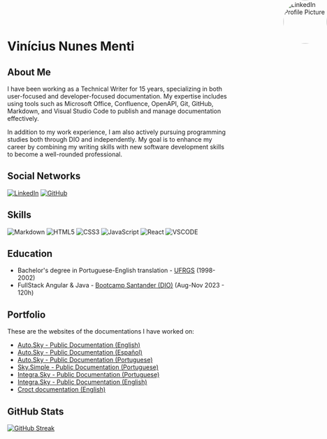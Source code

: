 # Vinícius Nunes Menti

<div style="position: fixed; top: 0; right: 0;">
  <a href="https://www.linkedin.com/in/vmenti/">
    <img src="https://media.licdn.com/dms/image/D4D35AQEh6vy-9Emh9w/profile-framedphoto-shrink_200_200/0/1688608050039?e=1693332000&v=beta&t=IGgpXXvLhX2HCKP2KgjMEGQFU5fVfqPzW9p99x5qzEw" alt="LinkedIn Profile Picture" width="100" style="border-radius: 50%;">
  </a>
</div>

## About Me

I have been working as a Technical Writer for 15 years, specializing in both user-focused and developer-focused documentation. My expertise includes using tools such as Microsoft Office, Confluence, OpenAPI, Git, GitHub, Markdown, and Visual Studio Code to publish and manage documentation effectively.

In addition to my work experience, I am also actively pursuing programming studies both through DIO and independently. My goal is to enhance my career by combining my writing skills with new software development skills to become a well-rounded professional.

## Social Networks

[![LinkedIn](https://img.shields.io/badge/LinkedIn-FFF?style=for-the-badge&logo=linkedin&logoColor=0E76A8)](https://www.linkedin.com/in/vmenti/)
[![GitHub](https://img.shields.io/badge/GitHub-FFF?style=for-the-badge&logo=github&logoColor=171515)]()

## Skills

![Markdown](https://img.shields.io/badge/Markdown-★★★★★☆-000?style=for-the-badge&logo=markdown)
![HTML5](https://img.shields.io/badge/HTML5-★★★☆☆☆-000?style=for-the-badge&logo=html5)
![CSS3](https://img.shields.io/badge/CSS3-★★☆☆☆☆-000?style=for-the-badge&logo=css3&logoColor=264CE4)
![JavaScript](https://img.shields.io/badge/JavaScript-★★☆☆☆☆-000?style=for-the-badge&logo=javascript)
![React](https://img.shields.io/badge/React-★☆☆☆☆☆-000?style=for-the-badge&logo=react)
![VSCODE](https://img.shields.io/badge/VSCode-★★★☆☆☆-000?style=for-the-badge&logo=visual%20studio%20code&logoColor=white)

## Education

- Bachelor's degree in Portuguese-English translation - [UFRGS](https://www.ufrgs.br/letras/) (1998-2002)
- FullStack Angular & Java - [Bootcamp Santander (DIO)](https://app.becas-santander.com/pt-BR/program/bolsas-santander-santander-bootcamp-2023) (Aug-Nov 2023 - 120h)

## Portfolio

These are the websites of the documentations I have worked on:

- [Auto.Sky - Public Documentation (English)](https://skyinone.atlassian.net/wiki/spaces/AUTODOC/overview)
- [Auto.Sky - Public Documentation (Español)](https://skyinone.atlassian.net/wiki/spaces/APDE/overview)
- [Auto.Sky - Public Documentation (Portuguese)](https://skyinone.atlassian.net/wiki/spaces/AUTODOCPTBR/overview)
- [Sky.Simple - Public Documentation (Portuguese)](https://skyinone.atlassian.net/wiki/spaces/SDP/overview)
- [Integra.Sky - Public Documentation (Portuguese)](https://skyone.atlassian.net/wiki/spaces/INTEGRA/overview)
- [Integra.Sky - Public Documentation (English)](https://skyone.atlassian.net/wiki/spaces/IPD/overview)
- [Croct documentation (English)](https://docs.croct.com)

## GitHub Stats

[![GitHub Streak](https://streak-stats.demolab.com/?user=virotti&theme=bear&background=000&border=30A3DC&dates=FFF)](https://git.io/streak-stats)



